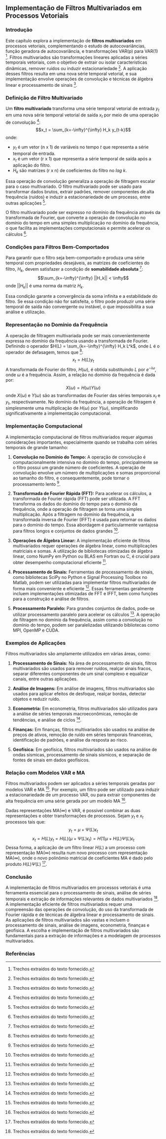 ## Implementação de Filtros Multivariados em Processos Vetoriais

### Introdução
Este capítulo explora a implementação de **filtros multivariados** em processos vetoriais, complementando o estudo de autocovariâncias, função geradora de autocovariância, e transformações VAR(p) para VAR(1) [^1]. Filtros multivariados são transformações lineares aplicadas a séries temporais vetoriais, com o objetivo de extrair ou isolar características dinâmicas, remover ruídos ou induzir estacionariedade [^1]. A aplicação desses filtros resulta em uma nova série temporal vetorial, e sua implementação envolve operações de convolução e técnicas de álgebra linear e processamento de sinais [^1].

### Definição de Filtro Multivariado
Um **filtro multivariado** transforma uma série temporal vetorial de entrada $y_t$ em uma nova série temporal vetorial de saída $x_t$ por meio de uma operação de convolução [^1]:
$$x_t = \sum_{k=-\infty}^{\infty} H_k y_{t-k}$$
onde:
*   $y_t$ é um vetor (n x 1) de variáveis no tempo $t$ que representa a série temporal de entrada.
*   $x_t$ é um vetor (r x 1) que representa a série temporal de saída após a aplicação do filtro.
*   $H_k$ são matrizes (r x n) de coeficientes do filtro no *lag* $k$.

Essa operação de convolução generaliza a operação de filtragem escalar para o caso multivariado. O filtro multivariado pode ser usado para transformar dados brutos, extrair padrões, remover componentes de alta frequência (ruídos) e induzir a estacionariedade de um processo, entre outras aplicações [^1].

O filtro multivariado pode ser expresso no domínio da frequência através da transformada de Fourier, que converte a operação de convolução no domínio do tempo em uma simples multiplicação no domínio da frequência, o que facilita as implementações computacionais e permite acelerar os cálculos [^1].

### Condições para Filtros Bem-Comportados
Para garantir que o filtro seja bem-comportado e produza uma série temporal com propriedades desejáveis, as matrizes de coeficientes do filtro, $H_k$, devem satisfazer a condição de **somabilidade absoluta** [^1]:
$$\sum_{k=-\infty}^{\infty} ||H_k|| < \infty$$
onde $||H_k||$ é uma norma da matriz $H_k$.

Essa condição garante a convergência da soma infinita e a estabilidade do filtro. Se essa condição não for satisfeita, o filtro pode produzir uma série temporal de saída não convergente ou instável, o que impossibilita a sua análise e utilização.

### Representação no Domínio da Frequência
A operação de filtragem multivariada pode ser mais convenientemente expressa no domínio da frequência usando a transformada de Fourier. Definindo o operador $H(L) = \sum_{k=-\infty}^{\infty} H_k L^k$, onde $L$ é o operador de defasagem, temos que [^1]:
$$x_t = H(L) y_t$$
A transformada de Fourier do filtro, $H(\omega)$, é obtida substituindo $L$ por $e^{-i\omega}$, onde $\omega$ é a frequência. Assim, a relação no domínio da frequência é dada por:
$$X(\omega) = H(\omega) Y(\omega)$$
onde $X(\omega)$ e $Y(\omega)$ são as transformadas de Fourier das séries temporais $x_t$ e $y_t$, respectivamente. No domínio da frequência, a operação de filtragem é simplesmente uma multiplicação de $H(\omega)$ por $Y(\omega)$, simplificando significativamente a implementação computacional.

### Implementação Computacional
A implementação computacional de filtros multivariados requer algumas considerações importantes, especialmente quando se trabalha com séries temporais de grande tamanho:

1. **Convolução no Domínio do Tempo:** A operação de convolução é computacionalmente intensiva no domínio do tempo, principalmente se o filtro possui um grande número de coeficientes. A operação de convolução envolve um número de multiplicações e somas proporcional ao tamanho do filtro, e consequentemente, pode tornar o processamento lento [^1].

2. **Transformada de Fourier Rápida (FFT):** Para acelerar os cálculos, a transformada de Fourier rápida (FFT) pode ser utilizada. A FFT transforma os dados do domínio do tempo para o domínio da frequência, onde a operação de filtragem se torna uma simples multiplicação. Após a filtragem no domínio da frequência, a transformada inversa de Fourier (IFFT) é usada para retornar os dados para o domínio do tempo. Essa abordagem é particularmente vantajosa para filtros longos e conjuntos de dados grandes [^1].

3. **Operações de Álgebra Linear:** A implementação eficiente de filtros multivariados requer operações de álgebra linear, como multiplicações matriciais e somas. A utilização de bibliotecas otimizadas de álgebra linear, como NumPy em Python ou BLAS em Fortran ou C, é crucial para obter desempenho computacional eficiente [^1].

4. **Processamento de Sinais:** Ferramentas de processamento de sinais, como bibliotecas SciPy no Python e Signal Processing Toolbox no Matlab, podem ser utilizadas para implementar filtros multivariados de forma mais conveniente e eficiente [^1]. Essas ferramentas geralmente incluem implementações otimizadas de FFT e IFFT, bem como funções para a construção e análise de filtros.

5.  **Processamento Paralelo:** Para grandes conjuntos de dados, pode-se utilizar processamento paralelo para acelerar os cálculos [^1]. A operação de filtragem no domínio da frequência, assim como a convolução no domínio do tempo, podem ser paralelizadas utilizando bibliotecas como MPI, OpenMP e CUDA.

### Exemplos de Aplicações
Filtros multivariados são amplamente utilizados em várias áreas, como:

1.  **Processamento de Sinais:** Na área de processamento de sinais, filtros multivariados são usados para remover ruídos, realçar sinais fracos, separar diferentes componentes de um sinal complexo e equalizar canais, entre outras aplicações.

2.  **Análise de Imagens:** Em análise de imagens, filtros multivariados são usados para aplicar efeitos de desfoque, realçar bordas, detectar objetos e reduzir ruído.

3. **Econometria:** Em econometria, filtros multivariados são utilizados para a análise de séries temporais macroeconômicas, remoção de tendências, e análise de ciclos [^1].

4. **Finanças:** Em finanças, filtros multivariados são usados na análise de preços de ativos, remoção de ruído em séries temporais financeiras, identificação de padrões, e análise da resposta ao risco.

5. **Geofísica:** Em geofísica, filtros multivariados são usados na análise de ondas sísmicas, processamento de sinais sísmicos, e separação de fontes de sinais em dados geofísicos.

### Relação com Modelos VAR e MA
Filtros multivariados podem ser aplicados a séries temporais geradas por modelos VAR e MA [^1]. Por exemplo, um filtro pode ser utilizado para induzir a estacionariedade de um processo VAR, ou para extrair componentes de alta frequência em uma série gerada por um modelo MA [^1].

Dadas representações MA($\infty$) e VAR, é possível combinar as duas representações e obter transformações de processos. Sejam $y_t$ e $x_t$ processos tais que:
$$y_t = \mu + \Psi(L)\epsilon_t$$
$$x_t = H(L)y_t = H(L)(\mu + \Psi(L)\epsilon_t) = H(1)\mu + H(L)\Psi(L)\epsilon_t$$
Dessa forma, a aplicação de um filtro linear $H(L)$ a um processo com representação MA($\infty$) resulta num novo processo com representação MA($\infty$), onde o novo polinômio matricial de coeficientes MA é dado pelo produto $H(L)\Psi(L)$ [^1].

### Conclusão
A implementação de filtros multivariados em processos vetoriais é uma ferramenta essencial para o processamento de sinais, análise de séries temporais e extração de informações relevantes de dados multivariados [^1]. A implementação eficiente de filtros multivariados requer uma compreensão das operações de convolução, do uso da transformada de Fourier rápida e de técnicas de álgebra linear e processamento de sinais. As aplicações de filtros multivariados são vastas e incluem o processamento de sinais, análise de imagens, econometria, finanças e geofísica. A escolha e implementação de filtros multivariados são fundamentais para a extração de informações e a modelagem de processos multivariados.

### Referências
[^1]: Trechos extraídos do texto fornecido.
<!-- END -->
